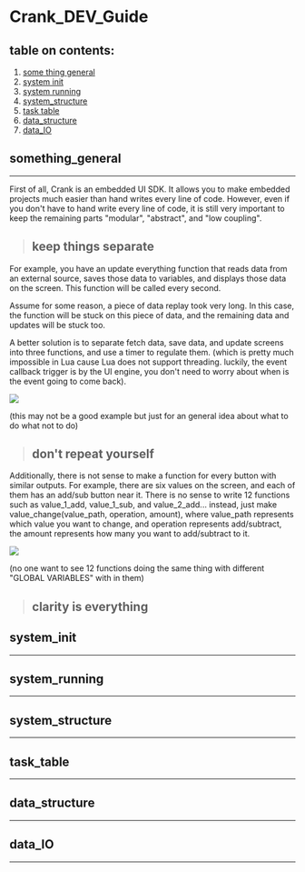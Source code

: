 # Crank_DEV_Guide

## table on contents:
1. [some thing general](#something_general)
2. [system init](#system_init)
3. [system running](#system_running)
4. [system_structure](#system_structure)
5. [task table](#task_table)
6. [data_structure](#data_structure)
7. [data_IO](#data_IO)


## something_general

----

First of all, Crank is an embedded UI SDK. It allows you to make embedded projects much easier than hand writes every line of code. However, even if you don't have to hand write every line of code, it is still very important to keep the remaining parts "modular", "abstract", and "low coupling".

> ## keep things separate

For example, you have an update everything function that reads data from an external source, saves those data to variables, and displays those data on the screen. This function will be called every second.

Assume for some reason, a piece of data replay took very long. In this case, the function will be stuck on this piece of data, and the remaining data and updates will be stuck too.

A better solution is to separate fetch data, save data, and update screens into three functions, and use a timer to regulate them. (which is pretty much impossible in Lua cause Lua does not support threading. luckily, the event callback trigger is by the UI engine, you don't need to worry about when is the event going to come back).

<img src="https://github.com/DAF201/Crank_DEV_Guide/blob/main/src/module.png">

(this may not be a good example but just for an general idea about what to do what not to do)

> ## don't repeat yourself

Additionally, there is not sense to make a function for every button with similar outputs. For example, there are six values on the screen, and each of them has an add/sub button near it. There is no sense to write 12 functions such as value_1_add, value_1_sub, and value_2_add... instead, just make value_change(value_path, operation, amount), where value_path represents which value you want to change, and operation represents add/subtract, the amount represents how many you want to add/subtract to it.

<img src="https://github.com/DAF201/Crank_DEV_Guide/blob/main/src/generalize.png">

(no one want to see 12 functions doing the same thing with different "GLOBAL VARIABLES" with in them)

> ## clarity is everything

## system_init

----

## system_running

----


## system_structure

----

## task_table

----

## data_structure

----

## data_IO

----
